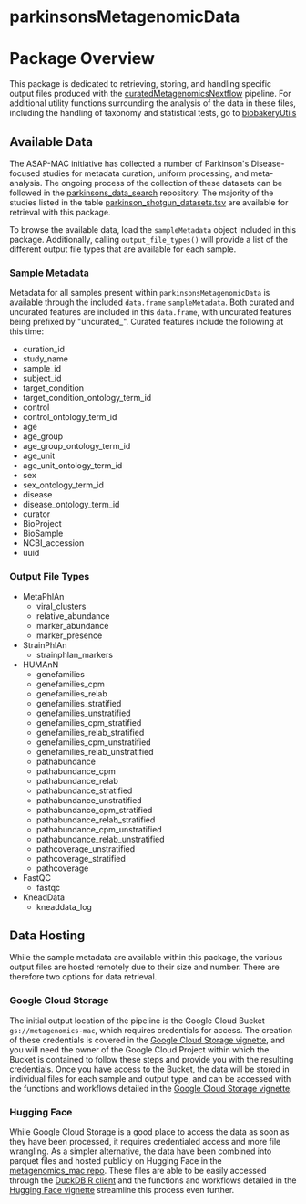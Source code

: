 parkinsonsMetagenomicData
================

# Package Overview

This package is dedicated to retrieving, storing, and handling specific output
files produced with the [curatedMetagenomicsNextflow](https://github.com/seandavi/curatedMetagenomicsNextflow)
pipeline. For additional utility functions surrounding the analysis of the data
in these files, including the handling of taxonomy and statistical tests, go to
[biobakeryUtils](https://github.com/g-antonello/biobakeryUtils/tree/main)

## Available Data

The ASAP-MAC initiative has collected a number of Parkinson's Disease-focused
studies for metadata curation, uniform processing, and meta-analysis. The
ongoing process of the collection of these datasets can be followed in the
[parkinsons_data_search](https://github.com/ASAP-MAC/parkinsons_data_search)
repository. The majority of the studies listed in the table
[parkinson_shotgun_datasets.tsv](https://github.com/ASAP-MAC/parkinsons_data_search/blob/main/parkinson_shotgun_datasets.tsv)
are available for retrieval with this package.

To browse the available data, load the `sampleMetadata` object included in this
package. Additionally, calling `output_file_types()` will provide a list of the
different output file types that are available for each sample.

### Sample Metadata

Metadata for all samples present within `parkinsonsMetagenomicData` is available
through the included `data.frame` `sampleMetadata`. Both curated and uncurated
features are included in this `data.frame`, with uncurated features being
prefixed by "uncurated_". Curated features include the following at this time:

 - curation_id
 - study_name
 - sample_id
 - subject_id
 - target_condition
 - target_condition_ontology_term_id
 - control
 - control_ontology_term_id
 - age
 - age_group
 - age_group_ontology_term_id
 - age_unit
 - age_unit_ontology_term_id
 - sex
 - sex_ontology_term_id
 - disease
 - disease_ontology_term_id
 - curator
 - BioProject
 - BioSample
 - NCBI_accession
 - uuid

### Output File Types

 - MetaPhlAn
   - viral_clusters
   - relative_abundance
   - marker_abundance
   - marker_presence
 - StrainPhlAn
   - strainphlan_markers
 - HUMAnN
   - genefamilies
   - genefamilies_cpm
   - genefamilies_relab
   - genefamilies_stratified
   - genefamilies_unstratified
   - genefamilies_cpm_stratified
   - genefamilies_relab_stratified
   - genefamilies_cpm_unstratified
   - genefamilies_relab_unstratified
   - pathabundance
   - pathabundance_cpm
   - pathabundance_relab
   - pathabundance_stratified
   - pathabundance_unstratified
   - pathabundance_cpm_stratified
   - pathabundance_relab_stratified
   - pathabundance_cpm_unstratified
   - pathabundance_relab_unstratified
   - pathcoverage_unstratified
   - pathcoverage_stratified
   - pathcoverage
 - FastQC
    - fastqc
 - KneadData
   - kneaddata_log

## Data Hosting

While the sample metadata are available within this package, the various output
files are hosted remotely due to their size and number. There are therefore two
options for data retrieval.

### Google Cloud Storage

The initial output location of the pipeline is the Google Cloud Bucket
`gs://metagenomics-mac`, which requires credentials for access. The creation of
these credentials is covered in the
[Google Cloud Storage vignette](./vignettes/google_cloud_storage.html), and you
will need the owner of the Google Cloud Project within which the Bucket is
contained to follow these steps and provide you with the resulting credentials.
Once you have access to the Bucket, the data will be stored in individual files
for each sample and output type, and can be accessed with the functions and
workflows detailed in the
[Google Cloud Storage vignette](./vignettes/google_cloud_storage.html).

### Hugging Face

While Google Cloud Storage is a good place to access the data as soon as they
have been processed, it requires credentialed access and more file wrangling.
As a simpler alternative, the data have been combined into parquet files and
hosted publicly on Hugging Face in the
[metagenomics_mac repo](https://huggingface.co/datasets/waldronlab/metagenomics_mac).
These files are able to be easily accessed through the
[DuckDB R client](https://duckdb.org/docs/stable/clients/r.html) and the
functions and workflows detailed in the
[Hugging Face vignette](./vignettes/hugging_face.html) streamline this process
even further.
